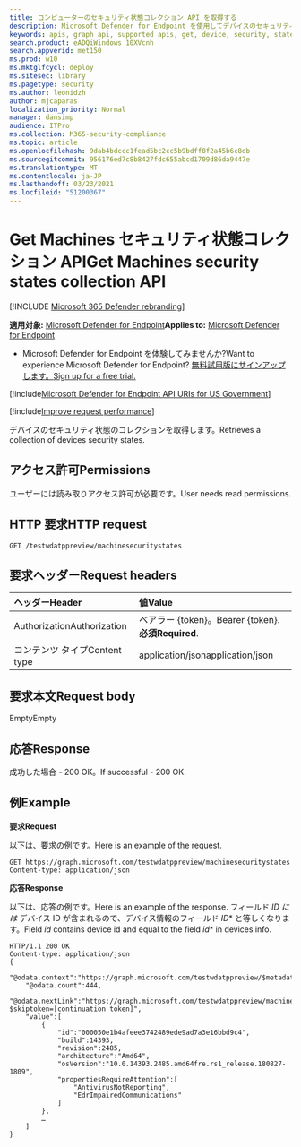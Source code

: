 ```yaml
---
title: コンピューターのセキュリティ状態コレクション API を取得する
description: Microsoft Defender for Endpoint を使用してデバイスのセキュリティ状態のコレクションを取得します。
keywords: apis, graph api, supported apis, get, device, security, state
search.product: eADQiWindows 10XVcnh
search.appverid: met150
ms.prod: w10
ms.mktglfcycl: deploy
ms.sitesec: library
ms.pagetype: security
ms.author: leonidzh
author: mjcaparas
localization_priority: Normal
manager: dansimp
audience: ITPro
ms.collection: M365-security-compliance
ms.topic: article
ms.openlocfilehash: 9dab4bdccc1fead5bc2cc5b9bdff8f2a45b6c8db
ms.sourcegitcommit: 956176ed7c8b8427fdc655abcd1709d86da9447e
ms.translationtype: MT
ms.contentlocale: ja-JP
ms.lasthandoff: 03/23/2021
ms.locfileid: "51200367"
---
```

# <a name="get-machines-security-states-collection-api"></a><span data-ttu-id="ad1a1-104">Get Machines セキュリティ状態コレクション API</span><span class="sxs-lookup"><span data-stu-id="ad1a1-104">Get Machines security states collection API</span></span>

[!INCLUDE [Microsoft 365 Defender rebranding](../../includes/microsoft-defender.md)]


<span data-ttu-id="ad1a1-105">**適用対象:** [Microsoft Defender for Endpoint](https://go.microsoft.com/fwlink/?linkid=2154037)</span><span class="sxs-lookup"><span data-stu-id="ad1a1-105">**Applies to:** [Microsoft Defender for Endpoint](https://go.microsoft.com/fwlink/?linkid=2154037)</span></span>

- <span data-ttu-id="ad1a1-106">Microsoft Defender for Endpoint を体験してみませんか?</span><span class="sxs-lookup"><span data-stu-id="ad1a1-106">Want to experience Microsoft Defender for Endpoint?</span></span> [<span data-ttu-id="ad1a1-107">無料試用版にサインアップします。</span><span class="sxs-lookup"><span data-stu-id="ad1a1-107">Sign up for a free trial.</span></span>](https://www.microsoft.com/microsoft-365/windows/microsoft-defender-atp?ocid=docs-wdatp-exposedapis-abovefoldlink) 

[!include[Microsoft Defender for Endpoint API URIs for US Government](../../includes/microsoft-defender-api-usgov.md)]

[!include[Improve request performance](../../includes/improve-request-performance.md)]

<span data-ttu-id="ad1a1-108">デバイスのセキュリティ状態のコレクションを取得します。</span><span class="sxs-lookup"><span data-stu-id="ad1a1-108">Retrieves a collection of devices security states.</span></span>

## <a name="permissions"></a><span data-ttu-id="ad1a1-109">アクセス許可</span><span class="sxs-lookup"><span data-stu-id="ad1a1-109">Permissions</span></span>
<span data-ttu-id="ad1a1-110">ユーザーには読み取りアクセス許可が必要です。</span><span class="sxs-lookup"><span data-stu-id="ad1a1-110">User needs read permissions.</span></span>

## <a name="http-request"></a><span data-ttu-id="ad1a1-111">HTTP 要求</span><span class="sxs-lookup"><span data-stu-id="ad1a1-111">HTTP request</span></span>
```
GET /testwdatppreview/machinesecuritystates
```

## <a name="request-headers"></a><span data-ttu-id="ad1a1-112">要求ヘッダー</span><span class="sxs-lookup"><span data-stu-id="ad1a1-112">Request headers</span></span>

<span data-ttu-id="ad1a1-113">ヘッダー</span><span class="sxs-lookup"><span data-stu-id="ad1a1-113">Header</span></span> | <span data-ttu-id="ad1a1-114">値</span><span class="sxs-lookup"><span data-stu-id="ad1a1-114">Value</span></span> 
:---|:---
<span data-ttu-id="ad1a1-115">Authorization</span><span class="sxs-lookup"><span data-stu-id="ad1a1-115">Authorization</span></span> | <span data-ttu-id="ad1a1-116">ベアラー {token}。</span><span class="sxs-lookup"><span data-stu-id="ad1a1-116">Bearer {token}.</span></span> <span data-ttu-id="ad1a1-117">**必須**</span><span class="sxs-lookup"><span data-stu-id="ad1a1-117">**Required**.</span></span>
<span data-ttu-id="ad1a1-118">コンテンツ タイプ</span><span class="sxs-lookup"><span data-stu-id="ad1a1-118">Content type</span></span> | <span data-ttu-id="ad1a1-119">application/json</span><span class="sxs-lookup"><span data-stu-id="ad1a1-119">application/json</span></span>

## <a name="request-body"></a><span data-ttu-id="ad1a1-120">要求本文</span><span class="sxs-lookup"><span data-stu-id="ad1a1-120">Request body</span></span>
<span data-ttu-id="ad1a1-121">Empty</span><span class="sxs-lookup"><span data-stu-id="ad1a1-121">Empty</span></span>

## <a name="response"></a><span data-ttu-id="ad1a1-122">応答</span><span class="sxs-lookup"><span data-stu-id="ad1a1-122">Response</span></span>
<span data-ttu-id="ad1a1-123">成功した場合 - 200 OK。</span><span class="sxs-lookup"><span data-stu-id="ad1a1-123">If successful - 200 OK.</span></span>

## <a name="example"></a><span data-ttu-id="ad1a1-124">例</span><span class="sxs-lookup"><span data-stu-id="ad1a1-124">Example</span></span>

<span data-ttu-id="ad1a1-125">**要求**</span><span class="sxs-lookup"><span data-stu-id="ad1a1-125">**Request**</span></span>

<span data-ttu-id="ad1a1-126">以下は、要求の例です。</span><span class="sxs-lookup"><span data-stu-id="ad1a1-126">Here is an example of the request.</span></span>

```
GET https://graph.microsoft.com/testwdatppreview/machinesecuritystates
Content-type: application/json
```

<span data-ttu-id="ad1a1-127">**応答**</span><span class="sxs-lookup"><span data-stu-id="ad1a1-127">**Response**</span></span>

<span data-ttu-id="ad1a1-128">以下は、応答の例です。</span><span class="sxs-lookup"><span data-stu-id="ad1a1-128">Here is an example of the response.</span></span>
<span data-ttu-id="ad1a1-129">フィールド *ID には* デバイス ID が含まれるので、デバイス情報のフィールド *ID*\* と等しくなります。</span><span class="sxs-lookup"><span data-stu-id="ad1a1-129">Field *id* contains device id and equal to the field *id*\* in devices info.</span></span> 

```
HTTP/1.1 200 OK
Content-type: application/json
{
    "@odata.context":"https://graph.microsoft.com/testwdatppreview/$metadata#MachineSecurityStates",
    "@odata.count":444,
    "@odata.nextLink":"https://graph.microsoft.com/testwdatppreview/machinesecuritystates?$skiptoken=[continuation token]",
    "value":[
        {
            "id":"000050e1b4afeee3742489ede9ad7a3e16bbd9c4",
            "build":14393,
            "revision":2485,
            "architecture":"Amd64",
            "osVersion":"10.0.14393.2485.amd64fre.rs1_release.180827-1809",
            "propertiesRequireAttention":[
                "AntivirusNotReporting",
                "EdrImpairedCommunications"
            ]
        },
        …
    ]
}
```
